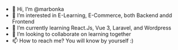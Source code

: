 - 👋 Hi, I’m @marbonka
- 👀 I’m interested in E-Learning, E-Commerce, both Backend andd Frontend
- 🌱 I’m currently learning React.Js, Vue 3, Laravel, and Wordpress
- 💞️ I’m looking to collaborate on learning together
- 📫 How to reach me? You will know by yourself :)

<!---
marbonka/marbonka is a ✨ special ✨ repository because its `README.md` (this file) appears on your GitHub profile.
You can click the Preview link to take a look at your changes.
--->
